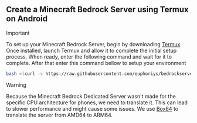 ## Create a Minecraft Bedrock Server using Termux on Android

> [!IMPORTANT]
> To set up your Minecraft Bedrock Server, begin by downloading [Termux](https://f-droid.org/repo/com.termux_1000.apk). Once installed, launch Termux and allow it to complete the initial setup process. When ready, enter the following command and wait for it to complete. After that enter this command bellow to setup your environment


```bash
bash <(curl -s https://raw.githubusercontent.com/euphoriys/bedrockserver/main/setup.sh)
```

> [!WARNING]
> Because the Minecraft Bedrock Dedicated Server wasn't made for the specific CPU architecture for phones, we need to translate it. This can lead to slower performance and might cause some issues. We use [Box64](https://github.com/ptitSeb/box64) to translate the server from AMD64 to ARM64.
